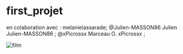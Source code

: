 # first_projet
en colaboration avec :
melanielassarade;
 @Julien-MASSON86
Julien Julien-MASSON86 ;
 @xPicrossx
Marceau O. xPicrossx ;

![film](https://github.com/lutchoo/first_projet/assets/134637271/69e65149-c7a1-463c-a339-819fcd3bb4be)
